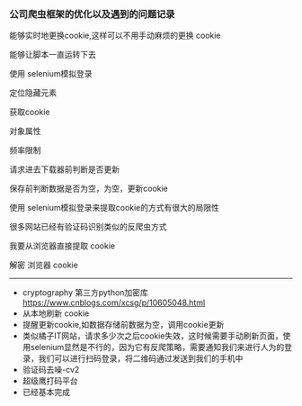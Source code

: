 ### 公司爬虫框架的优化以及遇到的问题记录

能够实时地更换cookie,这样可以不用手动麻烦的更换 cookie

能够让脚本一直运转下去

使用 selenium模拟登录

定位隐藏元素

获取cookie

对象属性

频率限制

请求进去下载器前判断是否更新

保存前判断数据是否为空，为空，更新cookie

使用 selenium模拟登录来提取cookie的方式有很大的局限性

很多网站已经有验证码识别类似的反爬虫方式

我要从浏览器直接提取 cookie 

解密 浏览器 cookie

------



- cryptography 第三方python加密库 https://www.cnblogs.com/xcsg/p/10605048.html
- 从本地刷新 cookie
- 提醒更新cookie,如数据存储前数据为空，调用cookie更新
- 类似橘子IT网站，请求多少次之后cookie失效，这时候需要手动刷新页面，使用selenium显然是不行的，因为它有反爬策略，需要通知我们来进行人为的登录，我们可以进行扫码登录，将二维码通过发送到我们的手机中
- 验证码去噪-cv2
- 超级鹰打码平台
- 已经基本完成







